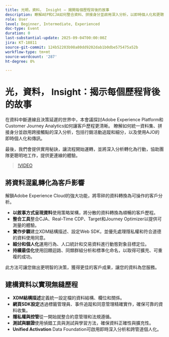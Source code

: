 ```yaml
---
title: 光明，資料， Insight — 揭開每個歷程背後的故事
description: 瞭解AEP和CJA如何整合資料、拼接身分並啟用深入分析，以即時個人化和更聰明的客戶歷程。
role: User
level: Beginner, Intermediate, Experienced
doc-type: Event
duration: 0
last-substantial-update: 2025-09-04T00:00:00Z
jira: KT-18811
source-git-commit: 124b52203b98a80dd9202dab1b0dbe575475a52b
workflow-type: tm+mt
source-wordcount: '287'
ht-degree: 0%

---
```



# 光，資料， Insight：揭示每個歷程背後的故事

在資料中斷連線且決策延遲的世界中，本會議探討Adobe Experience Platform和Customer Journey Analytics如何讓客戶歷程更清晰。 瞭解如何統一資料集、拼接身分並啟用跨接觸點的深入分析，包括行銷活動追蹤和細分，以及使用AJO的即時個人化和傳訊。

最後，我們會提供實用秘訣，讓流程開始運轉，並將深入分析轉化為行動，協助團隊更聰明地工作，提供更連線的體驗。

>[!VIDEO](https://video.tv.adobe.com/v/3471109/?learn=on&enablevpops)

## 將資料混亂轉化為客戶影響

解鎖Adobe Experience Cloud的強大功能，將零碎的資料轉換為可操作的客戶分析。

* **以敘事方式呈現資料**&#x200B;使用策略架構，將分散的資料轉換為順暢的客戶歷程。
* **整合工具**&#x200B;整合CJA、Real-Time CDP、Target和Journey Optimizer以提供可測量的體驗。
* **實作步驟**&#x200B;建立XDM結構描述、設定Web SDK，並優先處理隱私權和符合道德的資料使用同意。
* **細分和個人化**&#x200B;運用行為、人口統計和交易資料進行動態對象目標定位。
* **持續最佳化**&#x200B;使用回饋迴路、同類群組分析和標準化命名，以取得可擴充、可重複的成功。

此方法可讓您做出更明智的決策，獲得更佳的客戶成果，讓您的資料為您服務。

## 建構資料以實現無縫歷程

* **XDM結構描述**&#x200B;定義統一設定檔的資料結構、欄位和關係。
* **網頁SDK設定**&#x200B;透過標籤管理員、事件追蹤和同意管理精確實作，確保可靠的資料收集。
* **隱私權與控管**&#x200B;從一開始就整合約意管理和法規遵循。
* **測試與驗證**&#x200B;使用偵錯工具與測試與學習方法，確保資料正確性與擴充性。
* **Unified Activation** Data Foundation可啟用即時深入分析和跨管道個人化。
